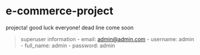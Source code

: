 # e-commerce-project
projecta!
 good luck everyone! dead line come soon
> superuser information
    - email: admin@admin.com 
    - username: admin 
    - full_name: admin 
    - password: admin

